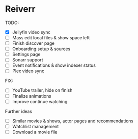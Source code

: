# Reiverr

TODO:

- [x] Jellyfin video sync
- [ ] Mass edit local files & show space left
- [ ] Finish discover page
- [ ] Onboarding setup & sources
- [ ] Settings page
- [ ] Sonarr support
- [ ] Event notifications & show indexer status
- [ ] Plex video sync

FIX:

- [ ] YouTube trailer, hide on finish
- [ ] Finalize animations
- [ ] Improve continue watching

Further ideas

- [ ] Similar movies & shows, actor pages and recommendations
- [ ] Watchlist management
- [ ] Download a movie file
